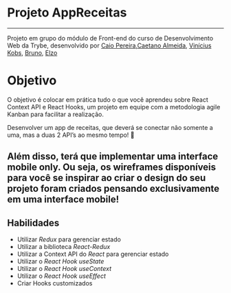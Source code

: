 # Projeto AppReceitas

---
Projeto em grupo do módulo de Front-end do curso de Desenvolvimento Web da Trybe, desenvolvido por
<a href="">Caio Pereira</a>,<a href="">Caetano Almeida</a>, <a href="">Vinícius Kobs</a>, <a href="">Bruno</a>, <a href="">Elzo</a>

# Objetivo
O objetivo é colocar em prática tudo o que você aprendeu sobre React Context API e React Hooks,
um projeto em equipe com a metodologia agile Kanban para facilitar a realização.

Desenvolver um app de receitas, que deverá se conectar não somente a uma, mas a duas 2 API’s ao mesmo tempo! 🎒

Além disso, terá que implementar uma interface mobile only.
Ou seja, os wireframes disponíveis para você se inspirar ao criar o design do seu projeto foram criados
pensando exclusivamente em uma interface mobile!
---

## Habilidades

- Utilizar _Redux_ para gerenciar estado
- Utilizar a biblioteca _React-Redux_
- Utilizar a Context API do _React_ para gerenciar estado
- Utilizar o _React Hook useState_
- Utilizar o _React Hook useContext_
- Utilizar o _React Hook useEffect_
- Criar Hooks customizados
